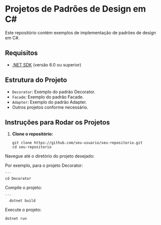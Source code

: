 # Projetos de Padrões de Design em C#

Este repositório contém exemplos de implementação de padrões de design em C#.

## Requisitos

- [.NET SDK](https://dotnet.microsoft.com/download) (versão 6.0 ou superior)

## Estrutura do Projeto

- `Decorator`: Exemplo do padrão Decorator.
- `Facade`: Exemplo do padrão Facade.
- `Adapter`: Exemplo do padrão Adapter.
- Outros projetos conforme necessário.

## Instruções para Rodar os Projetos

1. **Clone o repositório:**

   ```
   git clone https://github.com/seu-usuario/seu-repositorio.git
   cd seu-repositorio
Navegue até o diretório do projeto desejado:

Por exemplo, para o projeto Decorator:

    ```
    cd Decorator 
    
Compile o projeto:

    ```
      dotnet build

Execute o projeto:

```
dotnet run
